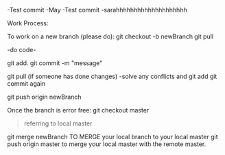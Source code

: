 -Test commit -May
-Test commit -sarahhhhhhhhhhhhhhhhhhhh


Work Process:

To work on a new branch (please do):
git checkout -b newBranch
git pull

-do code-

git add.
git commit -m "message"

git pull (if someone has done changes)
-solve any conflicts and git add git commit again

git push origin newBranch

Once the branch is error free:
git checkout master  
>referring to local master

git merge newBranch TO MERGE your local branch to your local master
git push origin master to merge your local master with the remote master.
